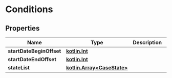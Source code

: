 # Conditions

## Properties
Name | Type | Description | Notes
------------ | ------------- | ------------- | -------------
**startDateBeginOffset** | [**kotlin.Int**](.md) |  |  [optional]
**startDateEndOffset** | [**kotlin.Int**](.md) |  |  [optional]
**stateList** | [**kotlin.Array&lt;CaseState&gt;**](CaseState.md) |  |  [optional]
